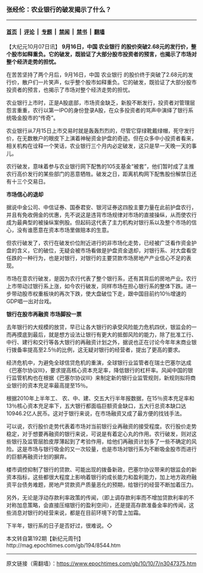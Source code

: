 ### 张经伦：农业银行的破发揭示了什么？

---

#### [首页](../../../..?n3047375) &nbsp;|&nbsp; [评论](../../../../../epoch-comment?n3047375) &nbsp;|&nbsp; [专题](../../../../../epoch-special?n3047375) &nbsp;|&nbsp; [禁闻](../../../../../epoch-news?n3047375) &nbsp;|&nbsp; [禁书](../../../../../books?n3047375) &nbsp;|&nbsp; [翻墙](https://github.com/gfw-breaker/nogfw/blob/master/README.md?n3047375)


<div class="post_content" id="artbody" itemprop="articleBody">
 <!-- article content begin -->
 <p>
  【大纪元10月07日讯】
  <b>
   9月16日，中国
   <ok href="https://www.epochtimes.com/gb/tag/%E5%86%9C%E4%B8%9A%E9%93%B6%E8%A1%8C.html">
    农业银行
   </ok>
   的股价突破2.68元的发行价，整个股市如释重负。它的破发，既验证了大部分股市投资者的预言，也揭示了市场对整个经济走势的担忧。
  </b>
 </p>
 <p>
  在苦苦坚持了两个月后，9月16日，中国
  <ok href="https://www.epochtimes.com/gb/tag/%E5%86%9C%E4%B8%9A%E9%93%B6%E8%A1%8C.html">
   农业银行
  </ok>
  的股价终于突破了2.68元的发行价，散户们一片笑声，似乎整个股市如释重负。它的破发，既验证了大部分股市投资者的预言，也揭示了市场对整个经济走势的担忧。
 </p>
 <p>
  农业银行上市时，正是A股底部，市场资金缺乏，新股不断发行，投资者对管理层怨言重重，农行以第一IPO的身份登录A股，在众多投资者的骂声中演绎了银行系统吸金股市的“传奇”。
 </p>
 <p>
  农业银行从7月15日上市交易时就是轰轰烈烈的，尽管它穿绿靴戴绿帽，死守发行价，在无数散户的眼皮下上演着神秘资金护盘的奇迹。但在众多中小投资者看来，相关机构在诠释一个笑话，农业银行三个月内必定破发，这只是早一天晚一天的事儿。
 </p>
 <p>
  农行破发，意味着参与农业银行网下配售的105支基金“被套”，他们暂时成了主推农行高价发行的某些部门的恶意牺牲。破发之日，距离机构网下配售股份解禁日还有十三个交易日。
 </p>
 <p>
  <b>
   市场信心的退却
  </b>
 </p>
 <p>
  据说中金公司、中信证券、国泰君安、银河证券这四股主要力量在此前护盘农行，并且有免收佣金的优惠，先不说这是违背市场规律对市场的直接操纵，从而使农行成为最典型的被操纵案例股。但起码这代表了主力机构对银行系以及整个市场的信心，没有谁愿意在资本市场里做赔本的生意。
 </p>
 <p>
  但农行破发了，农行在破发价位附近进行的非市场化走势，已经被广泛看作资金护盘的含义，它的破位，无疑会被市场看做是护盘资金退却，对银行系、对大盘看空任跌的一种行为，也是对银行，对银行的主要贷款市场房地产产业信心不足的表现。
 </p>
 <p>
  市场在意农行破发，是因为农行代表了整个银行系，还有其背后的房地产业。农行上市带动过银行系上涨，如今农行破发，同样市场在担心银行系的整体下跌。进一步带动股市权重板块的再次下跌，使大盘破位下走，跟中国目前约10％增速的GDP唱一出对台戏。
 </p>
 <p>
  <b>
   银行在股市再融资 市场脚投一票
  </b>
 </p>
 <p>
  去年银行的大规模的放贷，早已让各大银行的承受风险能力危机四伏，银监会的一而再摸底到最后，就是想方设法让银行有更大的抵御风险的能力，除了批准工行、中行、建行和交行等各大银行的再融资计划之外，据说也正在讨论今年年末商业银行拨备率提高至2.5％的比例，这无疑对银行的经营者，提出了更高的要求。
 </p>
 <p>
  经济危机中，为避免全球信贷危机的重演，全球银行业监管者在瑞士巴塞尔达成《巴塞尔协议III》，要求提高核心资本充足率，降低银行的杠杆率。风闻中国的银行监管机构也在根据《巴塞尔协议III》来制定新的银行业监管规则，新规则拟将商业银行的资本充足率最高提至15％。
 </p>
 <p>
  根据2010年上半年工、 农、中、建、交五大行半年报数据，在15％资本充足率和13％核心资本充足率下，五大银行都面临巨额资金缺口，五大行总资本缺口达10946.2亿人民币。这对于银行来说，在市场融资又成了最方便的找钱手法。
 </p>
 <p>
  可以说，农行股价走势代表着市场对当前银行业再融资的接受程度。农行股价走势稳定，对于想要再融资的银行来说，可说是有着定心丸的作用。农行破发，则对这些银行及监管层脸皮厚薄起到了考验作用，给他们再融资计划多了一些不确定的风险。这是市场与银行吸金的又一次较量，也是市场对银行系为不断吸金股市而进行的巨额再融资计划的摒弃。
 </p>
 <p>
  楼市调控抑制了银行的贷款、可能出现的拨备新政，巴塞尔协议带来的银监会的新资本指标，这些都很大程度上影响着银行的成长能力和盈利能力，加上地方政府融资平台债务难题，房地产贷款资产质量恶化的预期，给银行的经营不断加着压力。
 </p>
 <p>
  另外，无论是浮动存款利率政策的传闻，（即上调存款利率而不增加贷款利率的不对称加息策略，会直接压缩银行的盈利空间），还是提高存款准备金率的传闻，这些消息对银行的经营来说，都是在目前环境下的雪上加霜。
 </p>
 <p>
  下半年，银行系的日子是否好过，很难说。◇
 </p>
 <p>
  本文转自第192期【新纪元周刊】
  <br/>
  <ok href=" http://mag.epochtimes.com/gb/194/8544.htm " target="_blank">
   http://mag.epochtimes.com/gb/194/8544.htm
  </ok>
 </p>
 <!-- article content end -->
 <div id="below_article_ad">
 </div>
</div>


---

原文链接（需翻墙）：https://www.epochtimes.com/gb/10/10/7/n3047375.htm